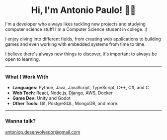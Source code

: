 <h1 align="center">Hi, I'm Antonio Paulo! 👋😄</h1>

I'm a developer who always likes tackling new projects and studying computer science stuff! I'm a Computer Science student in college. :)

I enjoy diving into different fields, from creating web applications to building games and even working with embedded systems from time to time. 

I believe there's always new things to discover, it's important to always be open to learning.

---

### What I Work With

* **Languages:** Python, Java, JavaScript, TypeScript, C++, C#, and C
* **Web Tech:** React, Node.js, Django, AWS, Docker
* **Game Dev:** Unity and Godot
* **Other Tools:** Git, PostgreSQL, MongoDB, and more.

---

### Wanna talk?

antoniop.desenvolvedor@gmail.com

